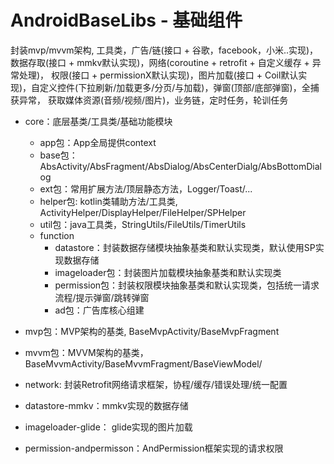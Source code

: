 # AndroidBaseLibs - 基础组件
封装mvp/mvvm架构, 工具类，广告/链(接口 + 谷歌，facebook，小米..实现)，数据存取(接口 + mmkv默认实现)，网络(coroutine + retrofit + 自定义缓存 + 异常处理)，
权限(接口 + permissionX默认实现)，图片加载(接口 + Coil默认实现)，自定义控件(下拉刷新/加载更多/分页/与加载)，弹窗(顶部/底部弹窗)，全捕获异常，
获取媒体资源(音频/视频/图片)，业务链，定时任务，轮训任务

- core：底层基类/工具类/基础功能模块
  - app包：App全局提供context
  - base包：AbsActivity/AbsFragment/AbsDialog/AbsCenterDialg/AbsBottomDialog
  - ext包：常用扩展方法/顶层静态方法，Logger/Toast/...
  - helper包: kotlin类辅助方法/工具类, ActivityHelper/DisplayHelper/FileHelper/SPHelper
  - util包：java工具类，StringUtils/FileUtils/TimerUtils
  - function
    - datastore：封装数据存储模块抽象基类和默认实现类，默认使用SP实现数据存储
    - imageloader包：封装图片加载模块抽象基类和默认实现类
    - permission包：封装权限模块抽象基类和默认实现类，包括统一请求流程/提示弹窗/跳转弹窗
    - ad包：广告库核心组建

- mvp包：MVP架构的基类, BaseMvpActivity/BaseMvpFragment
- mvvm包：MVVM架构的基类，BaseMvvmActivity/BaseMvvmFragment/BaseViewModel/
- network: 封装Retrofit网络请求框架，协程/缓存/错误处理/统一配置
- datastore-mmkv：mmkv实现的数据存储
- imageloader-glide： glide实现的图片加载
- permission-andpermisson：AndPermission框架实现的请求权限